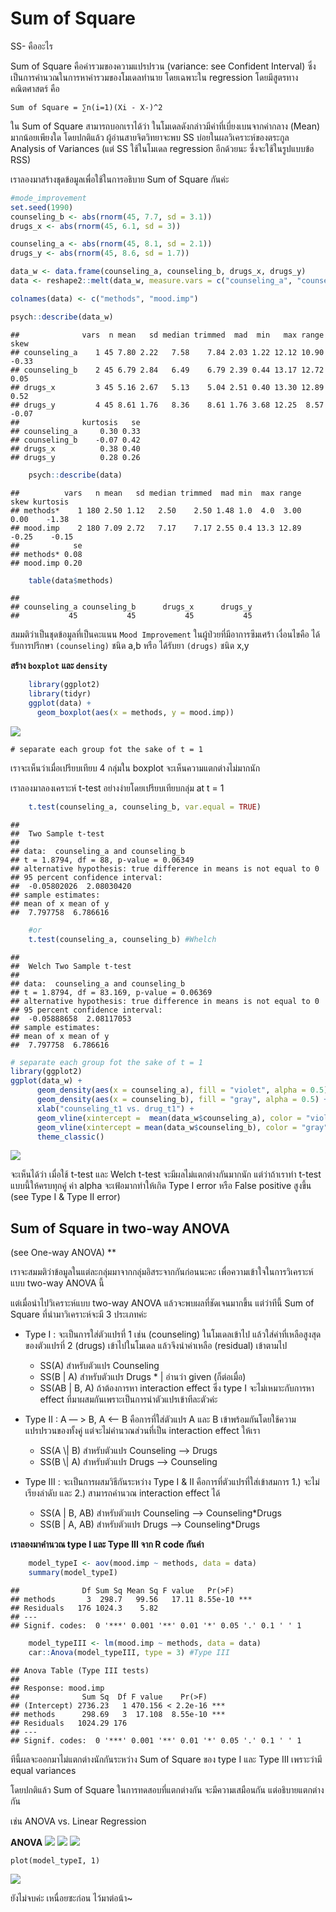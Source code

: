 # Sum of Square
SS- คืออะไร

Sum of Square คือค่ารวมของความแปรปรวน (variance: see Confident Interval) ซึ่งเป็นการคำนวณในการหาค่ารวมของโมเดลทำนาย โดยเฉพาะใน regression โดยมีสูตรทางคณิตศาสตร์ คือ

    Sum of Square = ∑n(i=1)(Xi - X-)^2

ใน Sum of Square สามารถบอกเราได้ว่า ในโมเดลดังกล่าวมีค่าที่เบี่ยงเบนจากค่ากลาง (Mean) มากน้อยเพียงใด โดยปกติแล้ว ผู้อ่านสายจิตวิทยาจะพบ SS บ่อยในผลวิเคราะห์ของตระกูล
Analysis of Variances (แต่ SS ใช้ในโมเดล regression อีกด้วยนะ ซึ่งจะใช้ในรูปแบบข้อ RSS)

เราลองมาสร้างชุดข้อมูลเพื่อใช้ในการอธิบาย Sum of Square กันค่ะ

``` r
#mode_improvement
set.seed(1990)
counseling_b <- abs(rnorm(45, 7.7, sd = 3.1))
drugs_x <- abs(rnorm(45, 6.1, sd = 3))

counseling_a <- abs(rnorm(45, 8.1, sd = 2.1))
drugs_y <- abs(rnorm(45, 8.6, sd = 1.7))

data_w <- data.frame(counseling_a, counseling_b, drugs_x, drugs_y)
data <- reshape2::melt(data_w, measure.vars = c("counseling_a", "counseling_b", "drugs_x", "drugs_y"))

colnames(data) <- c("methods", "mood.imp")

psych::describe(data_w)
```


    ##              vars  n mean   sd median trimmed  mad  min   max range  skew
    ## counseling_a    1 45 7.80 2.22   7.58    7.84 2.03 1.22 12.12 10.90 -0.33
    ## counseling_b    2 45 6.79 2.84   6.49    6.79 2.39 0.44 13.17 12.72  0.05
    ## drugs_x         3 45 5.16 2.67   5.13    5.04 2.51 0.40 13.30 12.89  0.52
    ## drugs_y         4 45 8.61 1.76   8.36    8.61 1.76 3.68 12.25  8.57 -0.07
    ##              kurtosis   se
    ## counseling_a     0.30 0.33
    ## counseling_b    -0.07 0.42
    ## drugs_x          0.38 0.40
    ## drugs_y          0.28 0.26



``` r
    psych::describe(data)
```


    ##          vars   n mean   sd median trimmed  mad min  max range  skew kurtosis
    ## methods*    1 180 2.50 1.12   2.50    2.50 1.48 1.0  4.0  3.00  0.00    -1.38
    ## mood.imp    2 180 7.09 2.72   7.17    7.17 2.55 0.4 13.3 12.89 -0.25    -0.15
    ##            se
    ## methods* 0.08
    ## mood.imp 0.20


``` r
    table(data$methods)
```


    ## 
    ## counseling_a counseling_b      drugs_x      drugs_y 
    ##           45           45           45           45



สมมติว่าเป็นชุดข้อมูลที่เป็นคะแนน `Mood Improvement` ในผู้ป่วยที่มีอาการซึมเศร้า เงื่อนไขคือ ได้รับการปรึกษา `(counseling)` ชนิด a,b หรือ ได้รับยา `(drugs)` ชนิด x,y

**สร้าง `boxplot` และ `density`**


``` r
    library(ggplot2)
    library(tidyr)
    ggplot(data) +
      geom_boxplot(aes(x = methods, y = mood.imp))
```

![](docs/Sum_of_Sq_files/figure-markdown_strict/unnamed-chunk-2-1.png)

    # separate each group fot the sake of t = 1

เราจะเห็นว่าเมื่อเปรียบเทียบ 4 กลุ่มใน boxplot จะเห็นความแตกต่างไม่มากนัก

เราลองมาลองเคราะห์ t-test อย่างง่ายโดยเปรียบเทียบกลุ่ม at t = 1

``` r
    t.test(counseling_a, counseling_b, var.equal = TRUE)
```

    ## 
    ##  Two Sample t-test
    ## 
    ## data:  counseling_a and counseling_b
    ## t = 1.8794, df = 88, p-value = 0.06349
    ## alternative hypothesis: true difference in means is not equal to 0
    ## 95 percent confidence interval:
    ##  -0.05802026  2.08030420
    ## sample estimates:
    ## mean of x mean of y 
    ##  7.797758  6.786616



``` r
    #or
    t.test(counseling_a, counseling_b) #Whelch
```


    ## 
    ##  Welch Two Sample t-test
    ## 
    ## data:  counseling_a and counseling_b
    ## t = 1.8794, df = 83.169, p-value = 0.06369
    ## alternative hypothesis: true difference in means is not equal to 0
    ## 95 percent confidence interval:
    ##  -0.05888658  2.08117053
    ## sample estimates:
    ## mean of x mean of y 
    ##  7.797758  6.786616


``` r
# separate each group fot the sake of t = 1
library(ggplot2)
ggplot(data_w) +
      geom_density(aes(x = counseling_a), fill = "violet", alpha = 0.5) +
      geom_density(aes(x = counseling_b), fill = "gray", alpha = 0.5) +
      xlab("counseling_t1 vs. drug_t1") +
      geom_vline(xintercept =  mean(data_w$counseling_a), color = "violet") +
      geom_vline(xintercept = mean(data_w$counseling_b), color = "gray") +
      theme_classic()
```

![](docs/Sum_of_Sq_files/figure-markdown_strict/unnamed-chunk-3-1.png)


จะเห็นได้ว่า เมื่อใช้ t-test และ Welch t-test จะมีผลไม่แตกต่างกันมากนัก แต่ว่าถ้าเราทำ t-test แบบนี้ให้ครบทุกคู่ ค่า alpha จะเฟ้อมากทำให้เกิด
Type I error หรือ False positive สูงขึ้น (see Type I & Type II error)

## Sum of Square in two-way ANOVA

(see One-way ANOVA) \*\*

เราจะสมมติว่าข้อมูลในแต่ละกลุ่มมาจากกลุ่มอิสระจากกันก่อนนะคะ เพื่อความเข้าใจในการวิเคราะห์แบบ two-way ANOVA นี้

แต่เมื่อนำไปวิเคราะห์แบบ two-way ANOVA แล้วจะพบผลที่ชัดเจนมากขึ้น แต่ว่าทีนี้ Sum of Square ที่นำมาวิเคราะห์จะมี 3 ประเภทค่ะ



-   Type I : จะเป็นการใส่ตัวแปรที่ 1 เช่น (counseling) ในโมเดลเข้าไป
    แล้วใส่ค่าที่เหลือสูงสุดของตัวแปรที่ 2 (drugs) เข้าไปในโมเดล
    แล้วจึงนำค่าเหลือ (residual) เข้าตามไป

    -   SS(A) สำหรับตัวแปร Counseling
    -   SS(B | A) สำหรับตัวแปร Drugs \* | อ่านว่า given (ก็ต่อเมื่อ)
    -   SS(AB | B, A) ถ้าต้องการหา interaction effect ซึ่ง type I
        จะไม่เหมาะกับการหา effect
        ที่มาผสมกันเพราะเป็นการนำตัวแปรเข้าทีละตัวค่ะ

-   Type II : A — &gt; B, A &lt;– B คือการที่ใส่ตัวแปร A และ B
    เข้าพร้อมกันโดยใช้ความแปรปรวนของทั้งคู่ แต่จะไม่คำนวณส่วนที่เป็น
    interaction effect ให้เรา

    -   SS(A \\| B) สำหรับตัวแปร Counseling –&gt; Drugs
    -   SS(B \\| A) สำหรับตัวแปร Drugs –&gt; Counseling

-   Type III : จะเป็นการผสมวิธีกันระหว่าง Type I & II
    คือการที่ตัวแปรที่ใส่เข้าสมการ 1.) จะไม่เรียงลำดับ และ 2.)
    สามารถคำนวณ interaction effect ได้

    -   SS(A | B, AB) สำหรับตัวแปร Counseling —&gt; Counseling\*Drugs
    -   SS(B | A, AB) สำหรับตัวแปร Drugs —&gt; Counseling\*Drugs



**เราลองมาคำนวณ type I และ Type III จาก R code กันค่า**

``` r
    model_typeI <- aov(mood.imp ~ methods, data = data)
    summary(model_typeI)
```

    ##              Df Sum Sq Mean Sq F value   Pr(>F)    
    ## methods       3  298.7   99.56   17.11 8.55e-10 ***
    ## Residuals   176 1024.3    5.82                     
    ## ---
    ## Signif. codes:  0 '***' 0.001 '**' 0.01 '*' 0.05 '.' 0.1 ' ' 1

``` r
    model_typeIII <- lm(mood.imp ~ methods, data = data)
    car::Anova(model_typeIII, type = 3) #Type III
```

    ## Anova Table (Type III tests)
    ## 
    ## Response: mood.imp
    ##              Sum Sq  Df F value    Pr(>F)    
    ## (Intercept) 2736.23   1 470.156 < 2.2e-16 ***
    ## methods      298.69   3  17.108  8.55e-10 ***
    ## Residuals   1024.29 176                      
    ## ---
    ## Signif. codes:  0 '***' 0.001 '**' 0.01 '*' 0.05 '.' 0.1 ' ' 1

ทีนี้ผลจะออกมาไม่แตกต่างนักกันระหว่าง Sum of Square ของ type I และ Type III เพราะว่ามี equal variances

โดยปกติแล้ว Sum of Square ในการทดสอบที่แตกต่างกัน จะมีความเสมือนกัน แต่อธิบายแตกต่างกัน

เช่น ANOVA vs. Linear Regression

**ANOVA**
![](docs/Sum_of_Sq_files/figure-markdown_strict/unnamed-chunk-6-1.png)
![](docs/Sum_of_Sq_files/figure-markdown_strict/unnamed-chunk-6-1.png)
![](docs/Sum_of_Sq_files/figure-markdown_strict/unnamed-chunk-6-1.png)

    plot(model_typeI, 1)

![](docs/Sum_of_Sq_files/figure-markdown_strict/unnamed-chunk-6-1.png)

ยังไม่จบค่ะ เหนื่อยซะก่อน ไว้มาต่อน้า~

